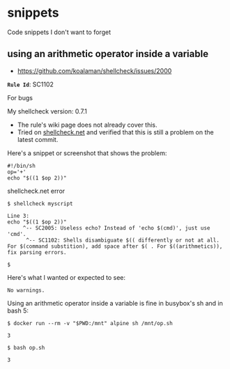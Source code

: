 # snippets
Code snippets I don't want to forget


## using an arithmetic operator inside a variable

- https://github.com/koalaman/shellcheck/issues/2000
 
**`Rule Id`**: SC1102

For bugs

My shellcheck version: 0.7.1
- The rule's wiki page does not already cover this.
- Tried on [shellcheck.net](https://shellcheck.net) and verified that this is still a problem on the latest commit.

Here's a snippet or screenshot that shows the problem:
```shell
#!/bin/sh
op='+'
echo "$((1 $op 2))"
```
shellcheck.net error
```shell
$ shellcheck myscript
 
Line 3:
echo "$((1 $op 2))"
     ^-- SC2005: Useless echo? Instead of 'echo $(cmd)', just use 'cmd'.
      ^-- SC1102: Shells disambiguate $(( differently or not at all. For $(command substition), add space after $( . For $((arithmetics)), fix parsing errors.

$
```

Here's what I wanted or expected to see:
```shell
No warnings.
```

Using an arithmetic operator inside a variable is fine in busybox's sh and in bash 5:
```shell
$ docker run --rm -v "$PWD:/mnt" alpine sh /mnt/op.sh 

3
```
```shell
$ bash op.sh

3
```
